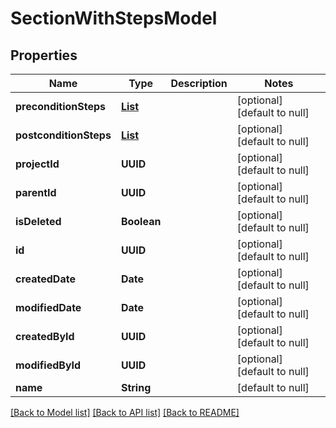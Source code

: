 # SectionWithStepsModel
## Properties

| Name | Type | Description | Notes |
|------------ | ------------- | ------------- | -------------|
| **preconditionSteps** | [**List**](StepModel.md) |  | [optional] [default to null] |
| **postconditionSteps** | [**List**](StepModel.md) |  | [optional] [default to null] |
| **projectId** | **UUID** |  | [optional] [default to null] |
| **parentId** | **UUID** |  | [optional] [default to null] |
| **isDeleted** | **Boolean** |  | [optional] [default to null] |
| **id** | **UUID** |  | [optional] [default to null] |
| **createdDate** | **Date** |  | [optional] [default to null] |
| **modifiedDate** | **Date** |  | [optional] [default to null] |
| **createdById** | **UUID** |  | [optional] [default to null] |
| **modifiedById** | **UUID** |  | [optional] [default to null] |
| **name** | **String** |  | [default to null] |

[[Back to Model list]](../README.md#documentation-for-models) [[Back to API list]](../README.md#documentation-for-api-endpoints) [[Back to README]](../README.md)

